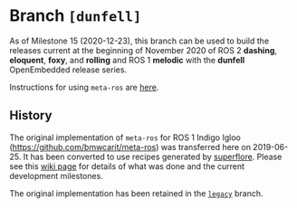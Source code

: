 # Branch `[dunfell]`

As of Milestone 15 (2020-12-23), this branch can be used to build the releases
current at the beginning of November 2020 of ROS 2 **dashing**, **eloquent**,
**foxy**, and **rolling** and ROS 1 **melodic** with the **dunfell**
OpenEmbedded release series.

Instructions for using `meta-ros` are
[here](https://github.com/ros/meta-ros/wiki/OpenEmbedded-Build-Instructions).


## History

The original implementation of `meta-ros` for ROS 1 Indigo Igloo
(<https://github.com/bmwcarit/meta-ros>) was transferred here on 2019-06-25. It
has been converted to use recipes generated by
[superflore](https://github.com/ros-infrastructure/superflore/). Please see this
[wiki page](https://github.com/ros/meta-ros/wiki/Superflore-OE-Recipe-Generation-Scheme)
for details of what was done and the current development milestones.

The original implementation has been retained in the
[`legacy`](https://github.com/ros/meta-ros/tree/legacy) branch.
